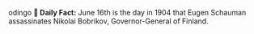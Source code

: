 odingo
**<b>📌 Daily Fact:</b>** June 16th is the day in 1904 that Eugen Schauman assassinates Nikolai Bobrikov, Governor-General of Finland.

